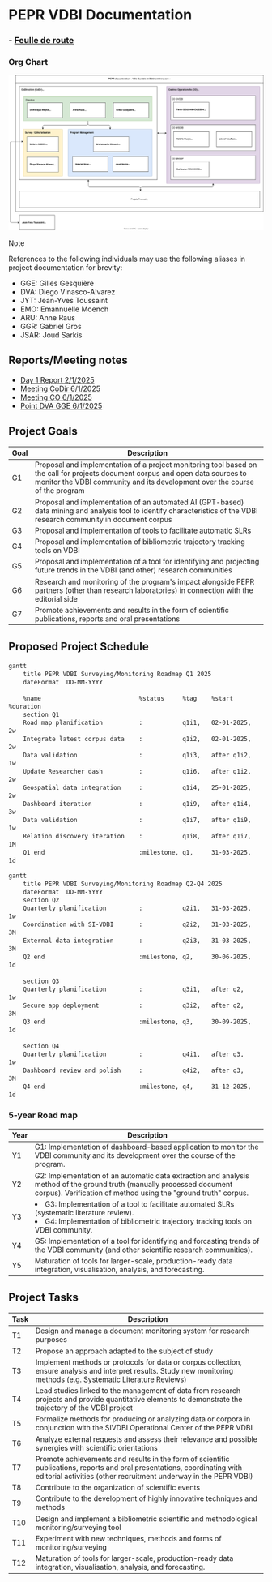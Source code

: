 # PEPR VDBI Documentation

### - [Feulle de route](https://pepr-vdbi.fr/feuille-de-route-scientifique-et-technique)

### Org Chart
![org chart](./organigramme.drawio.svg)

> [!NOTE]
> References to the following individuals may use the following aliases in project documentation for brevity:
> - GGE: Gilles Gesquière
> - DVA: Diego Vinasco-Alvarez
> - JYT: Jean-Yves Toussaint
> - EMO: Emannuelle Moench
> - ARU: Anne Raus
> - GGR: Gabriel Gros
> - JSAR: Joud Sarkis

## Reports/Meeting notes
- [Day 1 Report 2/1/2025](./meeting_notes/02-01-2025_DVA.md)
- [Meeting CoDir 6/1/2025](./meeting_notes/06-01-2025_vdbi.md)
- [Meeting CO 6/1/2025](./meeting_notes/06-01-2025_co.md)
- [Point DVA GGE 6/1/2025](./meeting_notes/06-01-2025_point.md)


## Project Goals

| Goal | Description                                                                                                                                                                                                    |
| ---- | -------------------------------------------------------------------------------------------------------------------------------------------------------------------------------------------------------------- |
| G1   | Proposal and implementation of a project monitoring tool based on the call for projects document corpus and open data sources to monitor the VDBI community and its development over the course of the program |
| G2   | Proposal and implementation of an automated AI (GPT-based) data mining and analysis tool to identify characteristics of the VDBI research community in document corpus                                         |
| G3   | Proposal and implementation of tools to facilitate automatic SLRs                                                                                                                                              |
| G4   | Proposal and implementation of bibliometric trajectory tracking tools on VDBI                                                                                                                                  |
| G5   | Proposal and implementation of a tool for identifying and projecting future trends in the VDBI (and other) research communities                                                                                |
| G6   | Research and monitoring of the program's impact alongside PEPR partners (other than research laboratories) in connection with the editorial side                                                               |
| G7   | Promote achievements and results in the form of scientific publications, reports and oral presentations                                                                                                        |


## Proposed Project Schedule

```mermaid
gantt
    title PEPR VDBI Surveying/Monitoring Roadmap Q1 2025
    dateFormat  DD-MM-YYYY

    %name                           %status     %tag    %start          %duration
    section Q1
    Road map planification          :           q1i1,   02-01-2025,     2w
    Integrate latest corpus data    :           q1i2,   02-01-2025,     2w
    Data validation                 :           q1i3,   after q1i2,     1w
    Update Researcher dash          :           q1i6,   after q1i2,     2w
    Geospatial data integration     :           q1i4,   25-01-2025,     2w
    Dashboard iteration             :           q1i9,   after q1i4,     3w
    Data validation                 :           q1i7,   after q1i9,     1w
    Relation discovery iteration    :           q1i8,   after q1i7,     1M
    Q1 end                          :milestone, q1,     31-03-2025,     1d
```

```mermaid
gantt
    title PEPR VDBI Surveying/Monitoring Roadmap Q2-Q4 2025
    dateFormat  DD-MM-YYYY
    section Q2
    Quarterly planification         :           q2i1,   31-03-2025,     1w
    Coordination with SI-VDBI       :           q2i2,   31-03-2025,     3M
    External data integration       :           q2i3,   31-03-2025,     3M
    Q2 end                          :milestone, q2,     30-06-2025,     1d

    section Q3
    Quarterly planification         :           q3i1,   after q2,       1w
    Secure app deployment           :           q3i2,   after q2,       3M
    Q3 end                          :milestone, q3,     30-09-2025,     1d

    section Q4
    Quarterly planification         :           q4i1,   after q3,       1w
    Dashboard review and polish     :           q4i2,   after q3,       3M
    Q4 end                          :milestone, q4,     31-12-2025,     1d
```

### 5-year Road map
| Year | Description                                                                                                                                                                                |
| ---- | ------------------------------------------------------------------------------------------------------------------------------------------------------------------------------------------ |
| Y1   | G1: Implementation of dashboard-based application to monitor the VDBI community and its development over the course of the program.                                                        |
| Y2   | G2: Implementation of an automatic data extraction and analysis method of the ground truth (manually processed document corpus). Verification of method using the "ground truth" corpus.   |
| Y3   | <li>G3: Implementation of a tool to facilitate automated SLRs (systematic literature review).</li><li>G4: Implementation of bibliometric trajectory tracking tools on VDBI community.</li> |
| Y4   | G5: Implementation of a tool for identifying and forcasting trends of the VDBI community (and other scientific research communities).                                                      |
| Y5   | Maturation of tools for larger-scale, production-ready data integration, visualisation, analysis, and forecasting.                                                                         |



## Project Tasks

| Task | Description                                                                                                                                                                                   |
| ---- | --------------------------------------------------------------------------------------------------------------------------------------------------------------------------------------------- |
| T1   | Design and manage a document monitoring system for research purposes                                                                                                                          |
| T2   | Propose an approach adapted to the subject of study                                                                                                                                           |
| T3   | Implement methods or protocols for data or corpus collection, ensure analysis and interpret results. Study new monitoring methods (e.g. Systematic Literature Reviews)                        |
| T4   | Lead studies linked to the management of data from research projects and provide quantitative elements to demonstrate the trajectory of the VDBI project                                      |
| T5   | Formalize methods for producing or analyzing data or corpora in conjunction with the SIVDBI Operational Center of the PEPR VDBI                                                               |
| T6   | Analyze external requests and assess their relevance and possible synergies with scientific orientations                                                                                      |
| T7   | Promote achievements and results in the form of scientific publications, reports and oral presentations, coordinating with editorial activities (other recruitment underway in the PEPR VDBI) |
| T8   | Contribute to the organization of scientific events                                                                                                                                           |
| T9   | Contribute to the development of highly innovative techniques and methods                                                                                                                     |
| T10  | Design and implement a bibliometric scientific and methodological monitoring/surveying tool                                                                                                                |
| T11  | Experiment with new techniques, methods and forms of monitoring/surveying                                                                                                                     |
| T12  | Maturation of tools for larger-scale, production-ready data integration, visualisation, analysis, and forecasting.                                                                            |
